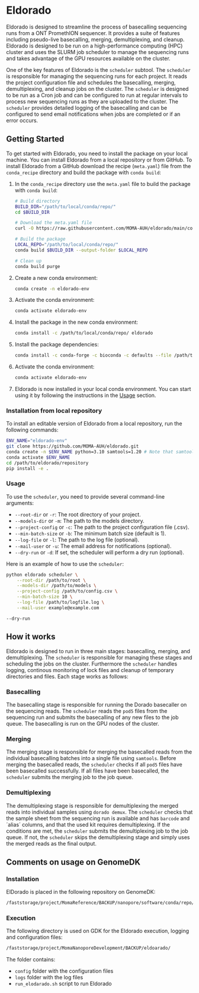# Eldorado 

Eldorado is designed to streamline the process of basecalling sequencing runs from a ONT PromethION sequencer. It provides a suite of features including pseudo-live basecalling, merging, demultiplexing, and cleanup. Eldorado is designed to be run on a high-performance computing (HPC) cluster and uses the SLURM job scheduler to manage the sequencing runs and takes advantage of the GPU resources available on the cluster.

One of the key features of Eldorado is the `scheduler` subtool. The `scheduler` is responsible for managing the sequencing runs for each project. It reads the project configuration file and schedules the basecalling, merging, demultiplexing, and cleanup jobs on the cluster. The `scheduler` is designed to be run as a Cron job and can be configured to run at regular intervals to process new sequencing runs as they are uploaded to the cluster. The `scheduler` provides detailed logging of the basecalling and can be configured to send email notifications when jobs are completed or if an error occurs.

## Getting Started

To get started with Eldorado, you need to install the package on your local machine. You can install Eldorado from a local repository or from GitHub. To install Eldorado from a GitHub download the recipe (`meta.yaml`) file from the `conda_recipe` directory and build the package with `conda build`:

1. In the `conda_recipe` directory use the `meta.yaml` file to build the package with `conda build`:
    ```sh 
    # Build directory
    BUILD_DIR="/path/to/local/conda/repo/"
    cd $BUILD_DIR

    # Download the meta.yaml file
    curl -O https://raw.githubusercontent.com/MOMA-AUH/eldorado/main/conda_recipe/meta.yaml

    # Build the package
    LOCAL_REPO="/path/to/local/conda/repo/"
    conda build $BUILD_DIR --output-folder $LOCAL_REPO

    # Clean up
    conda build purge
    ```

2. Create a new conda environment:
    ```sh
    conda create -n eldorado-env
    ```
3. Activate the conda environment:
    ```sh
    conda activate eldorado-env
    ```
4. Install the package in the new conda environment:
    ```sh
    conda install -c /path/to/local/conda/repo/ eldorado
    ```
5. Install the package dependencies:
    ```sh
    conda install -c conda-forge -c bioconda -c defaults --file /path/to/local/conda/repo/conda_build_scripts/conda_requirements.txt
    ```
3. Activate the conda environment:
    ```sh
    conda activate eldorado-env
    ```
4. Eldorado is now installed in your local conda environment. You can start using it by following the instructions in the [Usage](#usage) section.


### Installation from local repository
To install an editable version of Eldorado from a local repository, run the following commands:
```sh
ENV_NAME="eldorado-env"
git clone https://github.com/MOMA-AUH/eldorado.git
conda create -n $ENV_NAME python=3.10 samtools=1.20 # Note that samtools is required for the merge step
conda activate $ENV_NAME
cd /path/to/eldorado/repository
pip install -e .
```

### Usage

To use the `scheduler`, you need to provide several command-line arguments:

- `--root-dir` or `-r`: The root directory of your project.
- `--models-dir` or `-m`: The path to the models directory.
- `--project-config` or `-c`: The path to the project configuration file (.csv).
- `--min-batch-size` or `-b`: The minimum batch size (default is 1).
- `--log-file` or `-l`: The path to the log file (optional).
- `--mail-user` or `-u`: The email address for notifications (optional).
- `--dry-run` or `-d`: If set, the scheduler will perform a dry run (optional).

Here is an example of how to use the `scheduler`:

```sh
python eldorado scheduler \
    --root-dir /path/to/root \
    --models-dir /path/to/models \
    --project-config /path/to/config.csv \
    --min-batch-size 10 \
    --log-file /path/to/logfile.log \
    --mail-user example@example.com
```

`--dry-run`

## How it works

Eldorado is designed to run in three main stages: basecalling, merging, and demultiplexing. The `scheduler` is responsible for managing these stages and scheduling the jobs on the cluster. Furthermore the `scheduler` handles logging, continous monitoring of lock files and cleanup of temporary directories and files. Each stage works as follows:

### Basecalling

The basecalling stage is responsible for running the Dorado basecaller on the sequencing reads. The `scheduler` reads the `pod5` files from the sequencing run and submits the basecalling of any new files to the job queue. The basecalling is run on the GPU nodes of the cluster. 

### Merging

The merging stage is responsible for merging the basecalled reads from the individual basecalling batches into a single file using `samtools`. Before merging the basecalled reads, the `scheduler` checks if all `pod5` files have been basecalled successfully. If all files have been basecalled, the `scheduler` submits the merging job to the job queue.

### Demultiplexing

The demultiplexing stage is responsible for demultiplexing the merged reads into individual samples using `dorado demux`. The `scheduler` checks that the sample sheet from the sequencing run is available and has `barcode` and ´alias´ columns, and that the used kit requires demultiplexing. If the conditions are met, the `scheduler` submits the demultiplexing job to the job queue. If not, the `scheduler` skips the demultiplexing stage and simply uses the merged reads as the final output.

## Comments on usage on GenomeDK

### Installation

ElDorado is placed in the following repository on GenomeDK:

```sh
/faststorage/project/MomaReference/BACKUP/nanopore/software/conda/repo/
```

### Execution
The following directory is used on GDK for the Eldorado execution, logging and configuration files:
    
```sh
/faststorage/project/MomaNanoporeDevelopment/BACKUP/eldoarado/
```

The folder contains:
- `config` folder with the configuration files
- `logs` folder with the log files
- `run_elodarado.sh` script to run Eldorado